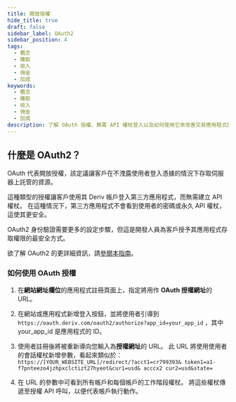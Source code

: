 ```yaml
---
title: 開放授權
hide_title: true
draft: false
sidebar_label: OAuth2
sidebar_position: 4
tags:
  - 概念
  - 賺取
  - 收入
  - 佣金
  - 加成
keywords:
  - 概念
  - 賺取
  - 收入
  - 佣金
  - 加成
description: 了解 OAuth 授權、無需 API 權杖登入以及如何使用它來改善交易應用程式的使用者體驗。
---
```


## 什麼是 OAuth2？

OAuth 代表開放授權，該定議讓客戶在不洩露使用者登入憑據的情況下存取伺服器上託管的資源。

這種類型的授權讓客戶使用其 Deriv 帳戶登入第三方應用程式，而無需建立 API 權杖。 在這種情況下，第三方應用程式不會看到使用者的密碼或永久 API 權杖，這使其更安全。

OAuth2 身份驗證需要更多的設定步驟，但這是開發人員為客戶授予其應用程式存取權限的最安全方式。

欲了解 OAuth2 的更詳細資訊，請[參閱本指南](https://aaronparecki.com/oauth-2-simplified/)。

### 如何使用 OAuth 授權

1. 在**網站網址欄位**的應用程式註冊頁面上，指定將用作 **OAuth 授權網址**的 URL。

2. 在網站或應用程式新增登入按鈕，並將使用者引導到 `https://oauth.deriv.com/oauth2/authorize?app_id=your_app_id` ，其中 your_app_id 是應用程式的 ID。

3. 使用者註冊後將被重新導向您輸入為**授權網址**的 URL。 此 URL 將使用使用者的會話權杖新增參數，看起來類似於：`https://[YOUR_WEBSITE_URL]/redirect/?acct1=cr799393& token1=a1-f7pnteezo4jzhpxclctizt27hyeot&cur1=usd& acccx2 cur2=usd&state=`

4. 在 URL 的參數中可看到所有帳戶和每個帳戶的工作階段權杖。 將這些權杖傳遞至授權 API 呼叫，以便代表帳戶執行動作。
